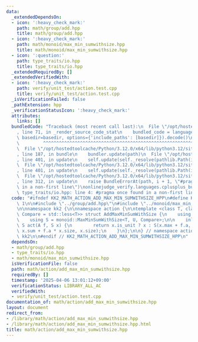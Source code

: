 ```yaml
---
data:
  _extendedDependsOn:
  - icon: ':heavy_check_mark:'
    path: math/group/add.hpp
    title: math/group/add.hpp
  - icon: ':heavy_check_mark:'
    path: math/monoid/max_min_sumwithsize.hpp
    title: math/monoid/max_min_sumwithsize.hpp
  - icon: ':question:'
    path: type_traits/io.hpp
    title: type_traits/io.hpp
  _extendedRequiredBy: []
  _extendedVerifiedWith:
  - icon: ':heavy_check_mark:'
    path: verify/unit_test/action.test.cpp
    title: verify/unit_test/action.test.cpp
  _isVerificationFailed: false
  _pathExtension: hpp
  _verificationStatusIcon: ':heavy_check_mark:'
  attributes:
    links: []
  bundledCode: "Traceback (most recent call last):\n  File \"/opt/hostedtoolcache/Python/3.12.0/x64/lib/python3.12/site-packages/onlinejudge_verify/documentation/build.py\"\
    , line 71, in _render_source_code_stat\n    bundled_code = language.bundle(stat.path,\
    \ basedir=basedir, options={'include_paths': [basedir]}).decode()\n          \
    \         ^^^^^^^^^^^^^^^^^^^^^^^^^^^^^^^^^^^^^^^^^^^^^^^^^^^^^^^^^^^^^^^^^^^^^^^^^^^^^^^^^\n\
    \  File \"/opt/hostedtoolcache/Python/3.12.0/x64/lib/python3.12/site-packages/onlinejudge_verify/languages/cplusplus.py\"\
    , line 187, in bundle\n    bundler.update(path)\n  File \"/opt/hostedtoolcache/Python/3.12.0/x64/lib/python3.12/site-packages/onlinejudge_verify/languages/cplusplus_bundle.py\"\
    , line 401, in update\n    self.update(self._resolve(pathlib.Path(included), included_from=path))\n\
    \  File \"/opt/hostedtoolcache/Python/3.12.0/x64/lib/python3.12/site-packages/onlinejudge_verify/languages/cplusplus_bundle.py\"\
    , line 401, in update\n    self.update(self._resolve(pathlib.Path(included), included_from=path))\n\
    \  File \"/opt/hostedtoolcache/Python/3.12.0/x64/lib/python3.12/site-packages/onlinejudge_verify/languages/cplusplus_bundle.py\"\
    , line 312, in update\n    raise BundleErrorAt(path, i + 1, \"#pragma once found\
    \ in a non-first line\")\nonlinejudge_verify.languages.cplusplus_bundle.BundleErrorAt:\
    \ type_traits/io.hpp: line 4: #pragma once found in a non-first line\n"
  code: "#ifndef KK2_MATH_ACTION_ADD_MAX_MIN_SUMWITHSIZE_HPP\n#define KK2_MATH_ACTION_ADD_MAX_MIN_SUMWITHSIZE_HPP\
    \ 1\n\n#include \"../group/add.hpp\"\n#include \"../monoid/max_min_sumwithsize.hpp\"\
    \n\nnamespace kk2 {\n\nnamespace action {\n\ntemplate <class T, class U, class\
    \ Compare = std::less<T>> struct AddMaxMinSumWithSize {\n    using A = group::Add<T>;\n\
    \    using S = monoid::MaxMinSumWithSize<T, U, Compare>;\n\n    inline static\
    \ S act(A f, S x) {\n        return x.is_unit ? x : S(x.max + f.a, x.min + f.a,\
    \ x.sum + f.a * x.size, x.size);\n    }\n};\n\n} // namespace action\n\n} // namespace\
    \ kk2\n\n#endif // KK2_MATH_ACTION_ADD_MAX_MIN_SUMWITHSIZE_HPP\n"
  dependsOn:
  - math/group/add.hpp
  - type_traits/io.hpp
  - math/monoid/max_min_sumwithsize.hpp
  isVerificationFile: false
  path: math/action/add_max_min_sumwithsize.hpp
  requiredBy: []
  timestamp: '2025-04-06 13:01:12+09:00'
  verificationStatus: LIBRARY_ALL_AC
  verifiedWith:
  - verify/unit_test/action.test.cpp
documentation_of: math/action/add_max_min_sumwithsize.hpp
layout: document
redirect_from:
- /library/math/action/add_max_min_sumwithsize.hpp
- /library/math/action/add_max_min_sumwithsize.hpp.html
title: math/action/add_max_min_sumwithsize.hpp
---
```

